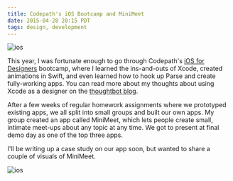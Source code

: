 ```yaml
---
title: Codepath's iOS Bootcamp and MiniMeet
date: 2015-04-28 20:15 PDT
tags: design, development
---
```


<img src="/images/blog/mm-2.png" alt="ios" class="post-image" />

This year, I was fortunate enough to go through Codepath's [iOS for
Designers](https://codepath.com/) bootcamp, where I learned the ins-and-outs of
Xcode, created animations in Swift, and even learned how to hook up Parse and
create fully-working apps. You can read more about my thoughts about using Xcode as
a designer on the [thoughtbot
blog](https://robots.thoughtbot.com/xcode-as-a-prototyping-tool-for-designers).

After a few weeks of regular homework assignments where we prototyped existing
apps, we all split into small groups and built our own apps. My group created an
app called MiniMeet, which lets people create small, intimate meet-ups about any
topic at any time. We got to
present at final demo day as one of the top three apps.

I'll be writing up a case study on our app soon, but wanted to share a couple of
visuals of MiniMeet.

<img src="/images/blog/mm-1.gif" alt="ios" class="post-image" />

